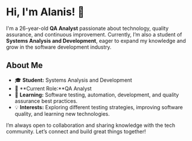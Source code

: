 # Hi, I'm Alanis! 👋

I'm a 26-year-old **QA Analyst** passionate about technology, quality assurance, and continuous improvement. Currently, I’m also a student of **Systems Analysis and Development**, eager to expand my knowledge and grow in the software development industry.

## About Me
- 🎓 **Student:** Systems Analysis and Development
- 💼 **Current Role:**QA Analyst
- 🌱 **Learning:** Software testing, automation, development, and quality assurance best practices.
- 💡 **Interests:** Exploring different testing strategies, improving software quality, and learning new technologies.

I’m always open to collaboration and sharing knowledge with the tech community. Let’s connect and build great things together!
